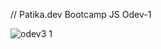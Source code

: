 // Patika.dev Bootcamp JS Odev-1

![odev3 1](https://github.com/Roq4/Patika/assets/94978121/aed25635-95a2-40a1-b567-94746a7d0c7d)
